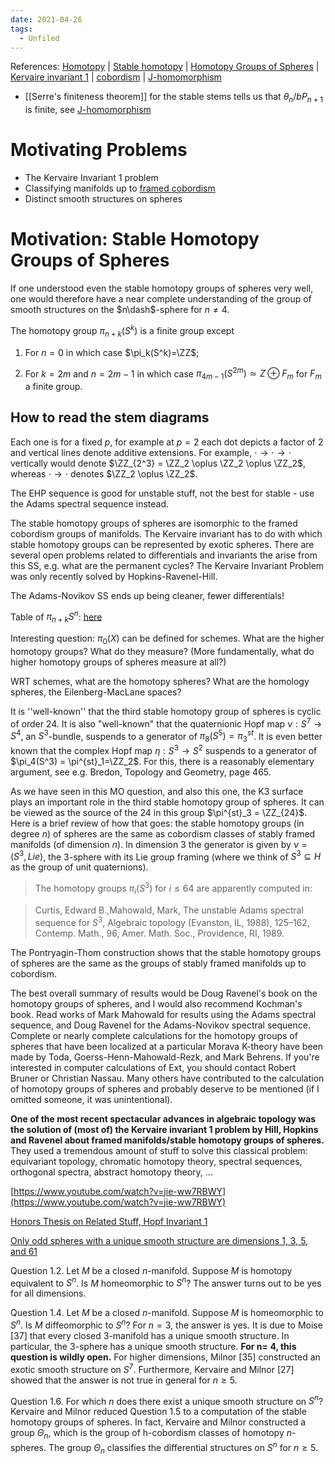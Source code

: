 ```yaml
---
date: 2021-04-26
tags: 
  - Unfiled
---
```


References: [Homotopy](Homotopy) | [Stable homotopy](Stable%20homotopy.md) | [Homotopy Groups of Spheres](Homotopy%20Groups%20of%20Spheres.md) | [Kervaire invariant 1](Kervaire%20invariant%201.md) | [cobordism](cobordism.md) | [J-homomorphism](J-homomorphism.md)

-  [[Serre's finiteness theorem]] for the stable stems tells us that $\theta_n/bP_{n+1}$ is finite, see [J-homomorphism](J-homomorphism.md)

# Motivating Problems

- The Kervaire Invariant 1 problem
- Classifying manifolds up to [framed cobordism](framed%20cobordism)
- Distinct smooth structures on spheres

# Motivation: Stable Homotopy Groups of Spheres

If one understood even the stable homotopy groups of spheres very well, one would therefore have a near complete understanding of the group of smooth structures on the $n\dash$-sphere for $n\neq 4$.

The homotopy group $\pi_{n+k}(S^k)$ is a finite group except

1. For $n=0$ in which case $\pi_k(S^k)=\ZZ$;

2. For $k=2m$ and $n=2m−1$ in which case $\pi_{4m−1}(S^{2m})≃Z\oplus F_m$ for $F_m$ a finite group.



## How to read the stem diagrams

Each one is for a fixed $p$, for example at $p=2$ each dot depicts a factor of 2 and vertical lines denote additive extensions. For example, $\cdot \to \cdot \to \cdot$ vertically would denote $\ZZ_{2^3} = \ZZ_2 \oplus \ZZ_2 \oplus \ZZ_2$, whereas $\cdot \to \cdot$ denotes $\ZZ_2 \oplus \ZZ_2$.

The EHP sequence is good for unstable stuff, not the best for stable - use the Adams spectral sequence instead.

The stable homotopy groups of spheres are isomorphic to the framed cobordism groups of manifolds. The Kervaire invariant has to do with which stable homotopy groups can be represented by exotic spheres. There are several open problems related to differentials and invariants the arise from this SS, e.g. what are the permanent cycles? The Kervaire Invariant Problem was only recently solved by Hopkins-Ravenel-Hill.

The Adams-Novikov SS ends up being cleaner, fewer differentials!

Table of $\pi_{n+k}S^n$: [here](http://www.math.nus.edu.sg/~matwujie/homotopy_groups_sphere.html)

Interesting question: $\pi_0(X)$ can be defined for schemes. What are the higher homotopy groups? What do they measure? (More fundamentally, what do higher homotopy groups of spheres measure at all?)

WRT schemes, what are the homotopy spheres? What are the homology spheres, the Eilenberg-MacLane spaces?

It is ''well-known'' that the third stable homotopy group of spheres is cyclic of order 24. It is also "well-known" that the quaternionic Hopf map $\nu: S^7→S^4$, an $S^3$-bundle, suspends to a generator of $\pi_8(S^5)=\pi^{st}_3$. It is even better known that the complex Hopf map $\eta: S^3 \to S^2$ suspends to a generator of $\pi_4(S^3) = \pi^{st}_1=\ZZ_2$. For this, there is a reasonably elementary argument, see e.g. Bredon, Topology and Geometry, page 465.

As we have seen in this MO question, and also this one, the K3 surface plays an important role in the third stable homotopy group of spheres. It can be viewed as the source of the 24 in this group $\pi^{st}_3 = \ZZ_{24}$. Here is a brief review of how that goes: the stable homotopy groups (in degree $n$) of spheres are the same as cobordism classes of stably framed manifolds (of dimension $n$). In dimension 3 the generator is given by $\nu = (S^3,Lie)$, the 3-sphere with its Lie group framing (where we think of $S^3⊆H$ as the group of unit quaternions).


> The homotopy groups $\pi_i(S^3)$ for $i\leq 64$ are apparently computed in:

> Curtis, Edward B.,Mahowald, Mark, The unstable Adams spectral sequence for $S^3$, Algebraic topology (Evanston, IL, 1988), 125–162, Contemp. Math., 96, Amer. Math. Soc., Providence, RI, 1989.

The Pontryagin-Thom construction shows that the stable homotopy groups of spheres are the same as the groups of stably framed manifolds up to cobordism.

The best overall summary of results would be Doug Ravenel's book on the homotopy groups of spheres, and I would also recommend Kochman's book. Read works of Mark Mahowald for results using the Adams spectral sequence, and Doug Ravenel for the Adams-Novikov spectral sequence. Complete or nearly complete calculations for the homotopy groups of spheres that have been localized at a particular Morava K-theory have been made by Toda, Goerss-Henn-Mahowald-Rezk, and Mark Behrens. If you're interested in computer calculations of Ext, you should contact Robert Bruner or Christian Nassau. Many others have contributed to the calculation of homotopy groups of spheres and probably deserve to be mentioned (if I omitted someone, it was unintentional).

**One of the most recent spectacular advances in algebraic topology was the solution of (most of) the Kervaire invariant 1 problem by Hill, Hopkins and Ravenel about framed manifolds/stable homotopy groups of spheres.** They used a tremendous amount of stuff to solve this classical problem: equivariant topology, chromatic homotopy theory, spectral sequences, orthogonal spectra, abstract homotopy theory, ...

[https://www.youtube.com/watch?v=jie-ww7RBWY](https://www.youtube.com/watch?v=jie-ww7RBWY)

[Honors Thesis on Related Stuff, Hopf Invariant 1](http://mathematics.stanford.edu/wp-content/uploads/2013/08/Victor-Honors-Thesis-2013.pdf)

[Only odd spheres with a unique smooth structure are dimensions 1, 3, 5, and 61](http://archive.ymsc.tsinghua.edu.cn/pacm_download/293/8755-61sphere_final.pdf)

Question 1.2. Let $M$ be a closed $n$-manifold. Suppose $M$ is homotopy equivalent to $S^n$. Is $M$ homeomorphic to $S^n$? The answer turns out to be yes for all dimensions.

Question 1.4. Let $M$ be a closed $n$-manifold. Suppose $M$ is homeomorphic to $S^n$. Is $M$ diffeomorphic to $S^n$? For $n= 3$, the answer is yes. It is due to Moise [37] that every closed 3-manifold has a unique smooth structure.  In particular, the 3-sphere has a unique smooth structure.  **For n= 4, this question is wildly open.** For higher dimensions, Milnor [35] constructed an exotic smooth structure on $S^7$. Furthermore, Kervaire and Milnor [27] showed that the answer is not true in general for $n≥5$.

Question 1.6. For which $n$ does there exist a unique smooth structure on $S^n$? Kervaire and Milnor reduced Question 1.5 to a computation of the stable homotopy groups of spheres. In fact, Kervaire and Milnor constructed a group $Θ_n$, which is the group of h-cobordism classes of homotopy $n$-spheres. The group $Θ_n$ classifies the differential structures on $S^n$ for $n≥5$.